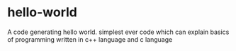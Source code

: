 # hello-world
A code generating hello world. 
simplest ever code which can explain basics of programming
written in c++ language and c language

